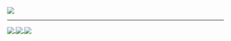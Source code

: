 
<a href="https://github.com/Yarden-zamir">
  <img align="center" src="https://github-stats.yarden-zamir.com/api?username=Yarden-zamir&theme=calm&count_private=true&show_icons=true&border_radius=20&card_width=22" />
</a>  

---
<a href="https://github.com/yarden-zamir/me">
  <img align="center" src="https://github-stats.yarden-zamir.com/api/pin/?username=Yarden-zamir&repo=obsidian-zola-plus&theme=calm&show_icons=true&border_radius=20" />
</a>
<a href="https://github.com/yarden-zamir/me">
  <img align="center" src="https://github-stats.yarden-zamir.com/api/pin/?username=Yarden-zamir&repo=create-prepare-to-dye&theme=calm&show_icons=true&border_radius=20" />
</a>
<a href="https://github.com/yarden-zamir/me">
  <img align="center" src="https://github-stats.yarden-zamir.com/api/pin/?username=Yarden-zamir&repo=install-mssql-odbc&theme=calm&show_icons=true&border_radius=20" />
</a>
<!-- <a href="https://github.com/Yarden-zamir">
  <img align="center" src="https://metrics.lecoq.io/Yarden-zamir?template=classic&repositories.forks=true&gists=1&followup=1&code=1&base=header%2C%20activity%2C%20community%2C%20repositories%2C%20metadata&base.indepth=false&base.hireable=false&base.skip=false&followup=false&followup.sections=repositories&followup.indepth=false&followup.archived=true&code=false&code.lines=12&code.load=400&code.days=3&code.visibility=public&gists=false&config.timezone=Asia%2FJerusalem&config.display=large" />
</a> -->
